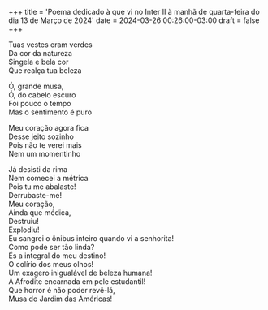 +++
title = 'Poema dedicado à que vi no Inter II à manhã de quarta-feira do dia 13 de Março de 2024'
date = 2024-03-26 00:26:00-03:00
draft = false
+++

Tuas vestes eram verdes  
Da cor da natureza  
Singela e bela cor  
Que realça tua beleza  

Ó, grande musa,  
Ó, do cabelo escuro  
Foi pouco o tempo  
Mas o sentimento é puro  

Meu coração agora fica  
Desse jeito sozinho  
Pois não te verei mais  
Nem um momentinho  

Já desisti da rima  
Nem comecei a métrica  
Pois tu me abalaste!  
Derrubaste-me!  
Meu coração,  
Ainda que médica,  
Destruiu!  
Explodiu!  
Eu sangrei o ônibus inteiro quando vi a senhorita!  
Como pode ser tão linda?  
És a integral do meu destino!  
O colírio dos meus olhos!  
Um exagero inigualável de beleza humana!  
A Afrodite encarnada em pele estudantil!  
Que horror é não poder revê-lá,  
Musa do Jardim das Américas!  
